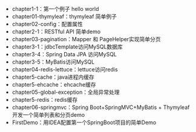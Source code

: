 - chapter1-1：第一个例子 hello world
- chapter01-thymyleaf：thymyleaf 简单例子
- chapter02-config：配置属性
- chapter2-1：RESTful API 简单demo
- chapter03-pagination：Mapper 和 PageHelper实现简单分页
- chapter3-1：jdbcTemplate访问MySQL数据库
- chapter3-4：Spring Data JPA 访问MySQL
- chapter3-5：MyBatis访问MySQL
- chapter04-redis-lettuce：lettuce访问redis
- chapter5-cache：java进程内缓存
- chapter5-ehcache：ehcache缓存
- chapter05-global-exception：全局异常处理
- chapter5-redis：redis缓存
- chapter06-springmvc：Spring Boot+SpringMVC+MyBatis + Thymyleaf 开发一个简单列表和分页demo
- FirstDemo：用IDEA配置第一个SpringBoot项目的简单Demo